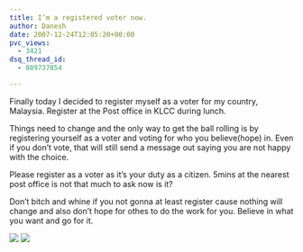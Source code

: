 ```yaml
---
title: I’m a registered voter now.
author: Danesh
date: 2007-12-24T12:05:20+00:00
pvc_views:
  - 3421
dsq_thread_id:
  - 889737854

---
```

Finally today I decided to register myself as a voter for my country, Malaysia. Register at the Post office in KLCC during lunch.

Things need to change and the only way to get the ball rolling is by registering yourself as a voter and voting for who you believe(hope) in. Even if you don&#8217;t vote, that will still send a message out saying you are not happy with the choice.

Please register as a voter as it&#8217;s your duty as a citizen. 5mins at the nearest post office is not that much to ask now is it?

Don&#8217;t bitch and whine if you not gonna at least register cause nothing will change and also don&#8217;t hope for othes to do the work for you. Believe in what you want and go for it.

[![][1]][2] [![][3]][4]

 [1]: http://img525.imageshack.us/img525/4905/cam0034ua6.th.jpg
 [2]: http://img525.imageshack.us/img525/4905/cam0034ua6.jpg
 [3]: http://img525.imageshack.us/img525/1910/cam0035wp7.th.jpg
 [4]: http://img525.imageshack.us/img525/1910/cam0035wp7.jpg